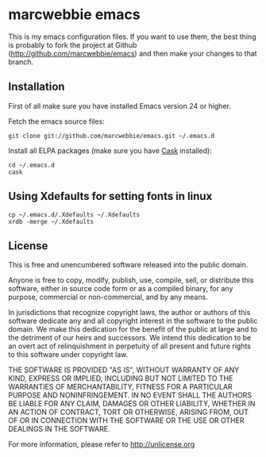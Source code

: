 # marcwebbie emacs

This is my emacs configuration files. If you want to use them, the
best thing is probably to fork the project at Github
(<http://github.com/marcwebbie/emacs>) and then make your changes to that
branch.

## Installation

First of all make sure you have installed Emacs version 24 or higher.

Fetch the emacs source files:

    git clone git://github.com/marcwebbie/emacs.git ~/.emacs.d

Install all ELPA packages (make sure you have
[Cask](https://github.com/cask/cask) installed):

    cd ~/.emacs.d
    cask

## Using Xdefaults for setting fonts in linux

    cp ~/.emacs.d/.Xdefaults ~/.Xdefaults
    xrdb -merge ~/.Xdefaults

## License

This is free and unencumbered software released into the public domain.

Anyone is free to copy, modify, publish, use, compile, sell, or
distribute this software, either in source code form or as a compiled
binary, for any purpose, commercial or non-commercial, and by any
means.

In jurisdictions that recognize copyright laws, the author or authors
of this software dedicate any and all copyright interest in the
software to the public domain. We make this dedication for the benefit
of the public at large and to the detriment of our heirs and
successors. We intend this dedication to be an overt act of
relinquishment in perpetuity of all present and future rights to this
software under copyright law.

THE SOFTWARE IS PROVIDED "AS IS", WITHOUT WARRANTY OF ANY KIND,
EXPRESS OR IMPLIED, INCLUDING BUT NOT LIMITED TO THE WARRANTIES OF
MERCHANTABILITY, FITNESS FOR A PARTICULAR PURPOSE AND NONINFRINGEMENT.
IN NO EVENT SHALL THE AUTHORS BE LIABLE FOR ANY CLAIM, DAMAGES OR
OTHER LIABILITY, WHETHER IN AN ACTION OF CONTRACT, TORT OR OTHERWISE,
ARISING FROM, OUT OF OR IN CONNECTION WITH THE SOFTWARE OR THE USE OR
OTHER DEALINGS IN THE SOFTWARE.

For more information, please refer to <http://unlicense.org>
